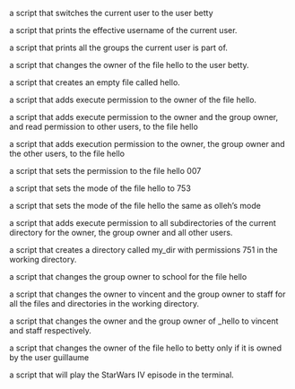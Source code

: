 a script that switches the current user to the user betty

a script that prints the effective username of the current user.

a script that prints all the groups the current user is part of.

a script that changes the owner of the file hello to the user betty.

a script that creates an empty file called hello.

a script that adds execute permission to the owner of the file hello.

a script that adds execute permission to the owner and the group owner, and read permission to other users, to the file hello

a script that adds execution permission to the owner, the group owner and the other users, to the file hello

a script that sets the permission to the file hello 007

a script that sets the mode of the file hello to 753

a script that sets the mode of the file hello the same as olleh’s mode

a script that adds execute permission to all subdirectories of the current directory for the owner, the group owner and all other users. 

a script that creates a directory called my_dir with permissions 751 in the working directory.

a script that changes the group owner to school for the file hello

a script that changes the owner to vincent and the group owner to staff for all the files and directories in the working directory.

a script that changes the owner and the group owner of _hello to vincent and staff respectively.

a script that changes the owner of the file hello to betty only if it is owned by the user guillaume

a script that will play the StarWars IV episode in the terminal.
